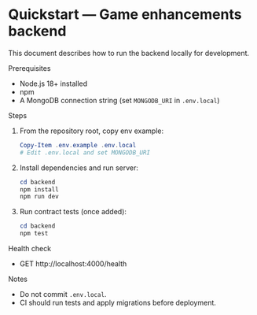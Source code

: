 # Quickstart — Game enhancements backend

This document describes how to run the backend locally for development.

Prerequisites

- Node.js 18+ installed
- npm
- A MongoDB connection string (set `MONGODB_URI` in `.env.local`)

Steps

1. From the repository root, copy env example:

   ```powershell
   Copy-Item .env.example .env.local
   # Edit .env.local and set MONGODB_URI
   ```

2. Install dependencies and run server:

   ```powershell
   cd backend
   npm install
   npm run dev
   ```

3. Run contract tests (once added):

   ```powershell
   cd backend
   npm test
   ```

Health check

- GET http://localhost:4000/health

Notes

- Do not commit `.env.local`.
- CI should run tests and apply migrations before deployment.
